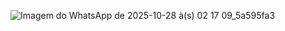 ![Imagem do WhatsApp de 2025-10-28 à(s) 02 17 09_5a595fa3](https://github.com/user-attachments/assets/ad02aa80-0dc9-49a3-87f8-e4b479f1ddf1)
